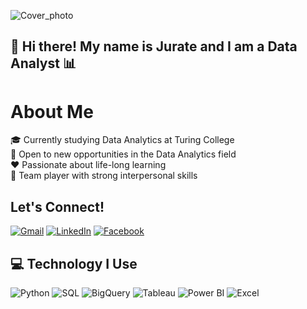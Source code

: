 ![Cover_photo](https://github.com/JurateKubiliene/JurateKubiliene.github.io/blob/main/Header%20img_Github%20(1).png)

## 👋 Hi there! My name is Jurate and I am a Data Analyst 📊

# About Me

🎓 Currently studying Data Analytics at Turing College  
🎯 Open to new opportunities in the Data Analytics field  
❤️ Passionate about life-long learning  
👥 Team player with strong interpersonal skills

## Let's Connect!

[![Gmail](https://img.shields.io/badge/-Gmail-red?style=flat-square&logo=Gmail&logoColor=white)](mailto:jurate.seskaite@gmail.com)
[![LinkedIn](https://img.shields.io/badge/-LinkedIn-blue?style=flat-square&logo=LinkedIn&logoColor=white)](https://www.linkedin.com/in/j%C5%ABrat%C4%97-kubilien%C4%97-802923109/)
[![Facebook](https://img.shields.io/badge/-Facebook-blue?style=flat-square&logo=Facebook&logoColor=white)](https://www.facebook.com/jurate.seskaite)

## 💻 Technology I Use

![Python](https://upload.wikimedia.org/wikipedia/commons/f/f8/Python_logo_and_wordmark.svg)
![SQL](https://upload.wikimedia.org/wikipedia/en/5/5b/SQL_Logo.svg)
![BigQuery](https://cloud.google.com/images/social-icon-google-cloud-1200-630.png)
![Tableau](https://upload.wikimedia.org/wikipedia/commons/4/4b/Tableau_Logo.png)
![Power BI](https://upload.wikimedia.org/wikipedia/commons/c/c9/Power_bi_logo_black.svg)
![Excel](https://upload.wikimedia.org/wikipedia/commons/8/86/Microsoft_Excel_2013_logo.svg)
